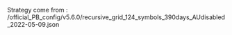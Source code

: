 Strategy come from : /official_PB_config/v5.6.0/recursive_grid_124_symbols_390days_AUdisabled_2022-05-09.json